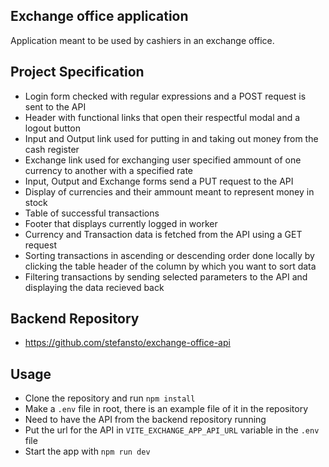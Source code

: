 ## Exchange office application

Application meant to be used by cashiers in an exchange office.

## Project Specification

- Login form checked with regular expressions and a POST request is sent to the API
- Header with functional links that open their respectful modal and a logout button
- Input and Output link used for putting in and taking out money from the cash register
- Exchange link used for exchanging user specified ammount of one currency to another with a specified rate
- Input, Output and Exchange forms send a PUT request to the API
- Display of currencies and their ammount meant to represent money in stock
- Table of successful transactions
- Footer that displays currently logged in worker
- Currency and Transaction data is fetched from the API using a GET request
- Sorting transactions in ascending or descending order done locally by clicking the table header of the column by which you want to sort data
- Filtering transactions by sending selected parameters to the API and displaying the data recieved back

## Backend Repository

- https://github.com/stefansto/exchange-office-api

## Usage

- Clone the repository and run `npm install`
- Make a `.env` file in root, there is an example file of it in the repository
- Need to have the API from the backend repository running
- Put the url for the API in `VITE_EXCHANGE_APP_API_URL` variable in the `.env` file
- Start the app with `npm run dev`